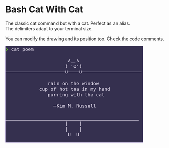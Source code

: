 # Bash Cat With Cat
The classic cat command but with a cat. Perfect as an alias.  
The delimiters adapt to your terminal size.  

You can modify the drawing and its position too. Check the code comments.
 
![example](screenshot.png)


